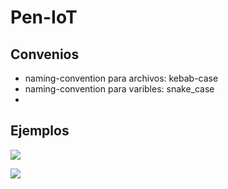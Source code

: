 # Pen-IoT

## Convenios

* naming-convention para archivos: kebab-case
* naming-convention para varibles: snake_case
* 

## Ejemplos

![](https://d2908q01vomqb2.cloudfront.net/fc074d501302eb2b93e2554793fcaf50b3bf7291/2021/04/07/IoT-Sitewise-Architecture-diagram-1024x389.png)

![](https://i0.wp.com/ncc-blog.pixelpreview.net/wp-content/uploads/2022/12/Cloud_Storage_Threat_Model-v0.2.png?ssl=1)